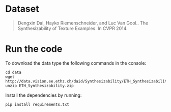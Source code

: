 # Dataset

>Dengxin Dai, Hayko Riemenschneider, and Luc Van Gool.. The Synthesizability of Texture Examples. In CVPR 2014.


# Run the code

To download the data type the following commands in the console:

    cd data
    wget http://data.vision.ee.ethz.ch/daid/Synthesizability/ETH_Synthesizability.zip
    unzip ETH_Synthesizability.zip 

Install the dependencies by running:

    pip install requirements.txt

